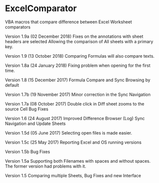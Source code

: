 # ExcelComparator
VBA macros that compare difference between Excel Worksheet comparators

Version 1.9a (02 December 2018)
Fixes on the annotations with sheet headers are selected
Allowing the comparison of All sheets with a primary key.

Version 1.9 (13 October 2018)
Comparing Formulas will also compare texts.

Version 1.8a (24 January 2018)
Fixing problem when opening for the first time.

Version 1.8 (15 December 2017)
Formula Compare and Sync Browsing by default

Version 1.7b (19 November 2017)
Minor correction in the Sync Navigation

Version 1.7a (08 October 2017)
Double click in Diff sheet  zooms to the source Cell
Bug Fixes

Version 1.6 (24 August 2017)
Improved Difference Browser (Log)
Sync Navigation and Update Sheets

Version 1.5d (05 June 2017)
Selecting open files is made easier.

Version 1.5c (25 May 2017)
Reporting Excel and OS running versions

Version 1.5b 
Bug Fixes

Version 1.5a
Supporting both Filenames with spaces and without spaces. The former version had problems with it.

Version 1.5
Comparing multiple Sheets, Bug Fixes and new Interface